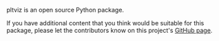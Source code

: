 pltviz is an open source Python package.

If you have additional content that you think would be suitable for this package, please let the contributors know on this project's [GitHub page](https://github.com/andrewtavis/pltviz).
